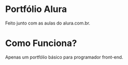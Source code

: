 # Portfólio Alura
Feito junto com as aulas do alura.com.br.

# Como Funciona?
Apenas um portfólio básico para programador front-end.
